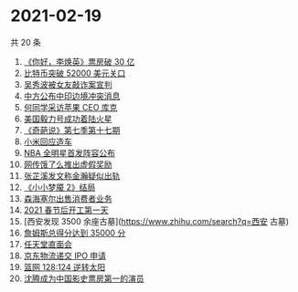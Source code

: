 # 2021-02-19

共 20 条

<!-- BEGIN ZHIHUSEARCH -->
<!-- 最后更新时间 Fri Feb 19 2021 21:15:06 GMT+0800 (CST) -->
1. [《你好，李焕英》票房破 30 亿](https://www.zhihu.com/search?q=你好李焕英)
1. [比特币突破 52000 美元关口](https://www.zhihu.com/search?q=比特币)
1. [吴秀波被女友敲诈案宣判](https://www.zhihu.com/search?q=吴秀波)
1. [中方公布中印边境冲突消息](https://www.zhihu.com/search?q=加勒万河谷)
1. [何同学采访苹果 CEO 库克](https://www.zhihu.com/search?q=何同学采访库克)
1. [美国毅力号成功着陆火星](https://www.zhihu.com/search?q=毅力号)
1. [《奇葩说》第七季第十七期](https://www.zhihu.com/search?q=奇葩说)
1. [小米回应造车](https://www.zhihu.com/search?q=小米造车)
1. [NBA  全明星首发阵容公布](https://www.zhihu.com/search?q=nba全明星)
1. [网传饿了么推出虚假奖励](https://www.zhihu.com/search?q=饿了么奖励活动)
1. [张芷溪发文称金瀚疑似出轨](https://www.zhihu.com/search?q=张芷溪金瀚)
1. [《小小梦魇 2》结局](https://www.zhihu.com/search?q=小小梦魇2)
1. [森海塞尔出售消费者业务](https://www.zhihu.com/search?q=森海塞尔)
1. [2021 春节后开工第一天](https://www.zhihu.com/search?q=初七上班)
1. [西安发现 3500 余座古墓](https://www.zhihu.com/search?q=西安 古墓)
1. [詹姆斯总得分达到 35000 分](https://www.zhihu.com/search?q=湖人篮网)
1. [任天堂直面会](https://www.zhihu.com/search?q=任天堂)
1. [京东物流递交 IPO 申请](https://www.zhihu.com/search?q=京东物流)
1. [篮网 128:124 逆转太阳](https://www.zhihu.com/search?q=篮网)
1. [沈腾成为中国影史票房第一的演员](https://www.zhihu.com/search?q=沈腾)
<!-- END ZHIHUSEARCH -->
